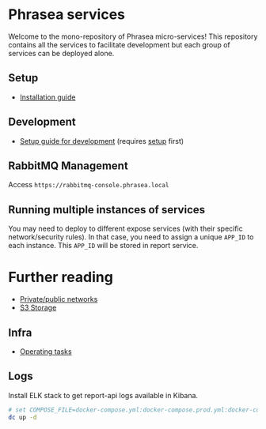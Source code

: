 # Phrasea services

Welcome to the mono-repository of Phrasea micro-services!
This repository contains all the services to facilitate development but each group of services can be deployed alone.

## Setup

- [Installation guide](./doc/setup.md)

## Development

- [Setup guide for development](./doc/dev.md) (requires [setup](./doc/setup.md) first)

## RabbitMQ Management

Access `https://rabbitmq-console.phrasea.local`

## Running multiple instances of services

You may need to deploy to different expose services (with their specific network/security rules).
In that case, you need to assign a unique `APP_ID` to each instance. This `APP_ID` will be stored in report service.

# Further reading

- [Private/public networks](./doc/networks.md)
- [S3 Storage](./doc/storage/s3.md)

## Infra

- [Operating tasks](./doc/infra-operating-tasks.md)

## Logs

Install ELK stack to get report-api logs available in Kibana.

```bash
# set COMPOSE_FILE=docker-compose.yml:docker-compose.prod.yml:docker-compose.elk.yml
dc up -d
```
